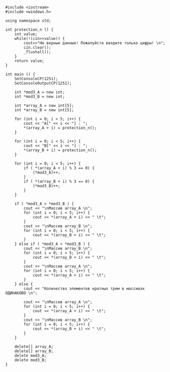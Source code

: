 ﻿```
#include <iostream>
#include <windows.h>

using namespace std;

int protection_n () {
	int value;
	while(!(cin>>value)) {
		cout<<"Не верные данные! Пожалуйста вводите только цифры! \n";
		cin.clear();
		_flushall();
	}
	return value;
}

int main () {
	SetConsoleCP(1251);
	SetConsoleOutputCP(1251);

	int *mod3_A = new int;
	int *mod3_B = new int;

	int *array_A = new int[5];
	int *array_B = new int[5];

	for (int i = 0; i < 5; i++) {
		cout << "A[" << i << "] : ";
		*(array_A + i) = protection_n();
	}

	for (int i = 0; i < 5; i++) {
		cout << "B[" << i << "] : ";
		*(array_B + i) = protection_n();
	}

	for (int i = 0; i < 5; i++) {
		if ( *(array_A + i) % 3 == 0) {
			(*mod3_A)++;
		}
		if ( *(array_B + i) % 3 == 0) {
			(*mod3_B)++;
		}
	}

	if ( *mod3_A > *mod3_B ) {
		cout << "\nМассив array_A \n";
		for (int i = 0; i < 5; i++) {
			cout << *(array_A + i) << " \t";
		}
		cout << "\nМассив array_B \n";
		for (int i = 0; i < 5; i++) {
			cout << *(array_B + i) << " \t";
		}
	} else if ( *mod3_A < *mod3_B ) {
		cout << "\nМассив array_B \n";
		for (int i = 0; i < 5; i++) {
			cout << *(array_B + i) << " \t";
		}
		cout << "\nМассив array_A \n";
		for (int i = 0; i < 5; i++) {
			cout << *(array_A + i) << " \t";
		}
	} else {
		cout << "Количество элементов кратных трем в массивах ОДИНАКОВО \n";

		cout << "\nМассив array_A \n";
		for (int i = 0; i < 5; i++) {
			cout << *(array_A + i) << " \t";
		}
		cout << "\nМассив array_B \n";
		for (int i = 0; i < 5; i++) {
			cout << *(array_B + i) << " \t";
		}
	}

	delete[] array_A;
	delete[] array_B;
	delete mod3_A;
	delete mod3_B;
}

```
